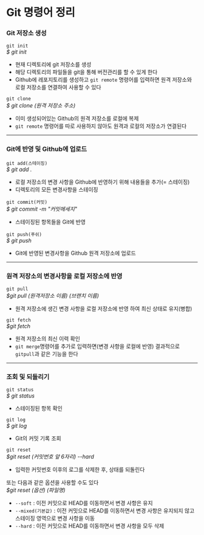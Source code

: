 # Git 명령어 정리

### Git 저장소 생성

`git init`  
_$ git init_

- 현재 디렉토리에 git 저장소를 생성
- 해당 디렉토리의 파일들을 git을 통해 버전관리를 할 수 있게 한다
- Github에 레포지토리를 생성하고 `git remote` 명령어를 입력하면 원격 저장소와 로컬 저장소를 연결하여 사용할 수 있다

`git clone`  
_$ git clone (원격 저장소 주소)_

- 이미 생성되어있는 Github의 원격 저장소를 로컬에 복제
- `git remote` 명령어를 따로 사용하지 않아도 원격과 로컬의 저장소가 연결된다

---

### Git에 반영 및 Github에 업로드

`git add(스테이징)`  
_$ git add ._

- 로컬 저장소의 변경 사항을 Github에 반영하기 위해 내용들을 추가(= 스테이징)
- 디렉토리의 모든 변경사항을 스테이징

`git commit(커밋)`  
_$ git commit -m "커밋메세지"_

- 스테이징된 항목들을 Git에 반영

`git push(푸쉬)`  
_$ git push_

- Git에 반영된 변경사항을 Github 원격 저장소에 업로드

---

### 원격 저장소의 변경사항을 로컬 저장소에 반영

`git pull`  
_$git pull (원격저장소 이름) (브랜치 이름)_

- 원격 저장소에 생긴 변경 사항을 로컬 저장소에 반영 하여 최신 상태로 유지(병합)

`git fetch`  
_$git fetch_

- 원격 저장소의 최신 이력 확인
- `git merge`명령어를 추가로 입력하면(변경 사항을 로컬에 반영) 결과적으로 `gitpull`과 같은 기능을 한다

---

### 조회 및 되돌리기

`git status`  
_$ git status_

- 스테이징된 항목 확인

`git log`  
_$ git log_

- Git의 커밋 기록 조회

`git reset`  
_$git reset (커밋번호 앞 6자리) --hard_

- 입력한 커밋번호 이후의 로그를 삭제한 후, 상태를 되돌린다

또는 다음과 같은 옵션을 사용할 수도 있다  
_$git reset (옵션) (파일명)_

- `--soft` : 이전 커밋으로 HEAD를 이동하면서 변경 사항은 유지
- `--mixed(기본값)` : 이전 커밋으로 HEAD를 이동하면서 변경 사항은 유지되지 않고 스테이징 영역으로 변경 사항을 이동
- `--hard` : 이전 커밋으로 HEAD를 이동하면서 변경 사항을 모두 삭제
